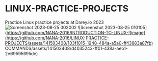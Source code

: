 # LINUX-PRACTICE-PROJECTS
Practice Linux practice projects at Darey.io 2023
![Screenshot 2023-08-25 002002](https://github.com/NANA-2016/LINUX-PRACTICE-PROJECTS/assets/141503408/81d685d3-e47b-42ac-b594-abdec7a13ea7)
![Screenshot 2023-08-25 010105](https://github.com/NANA-2016/INTRODUCTION-TO-LINUX-![image](https://github.com/NANA-2016/LINUX-PRACTICE-PROJECTS/assets/141503408/103f1015-1948-484a-a5a0-ff43683a87fb)
COMMANDS/assets/141503408/d4035243-ff01-438a-aeb1-2e69595695de)
